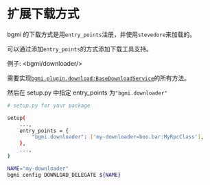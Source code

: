# 扩展下载方式

bgmi 的下载方式是用`entry_points`注册，并使用`stevedore`来加载的。

可以通过添加`entry_points`的方式添加下载工具支持。

例子: <bgmi/downloader/>

需要实现[`bgmi.plugin.download:BaseDownloadService`](./bgmi/plugin/download.py)的所有方法。

然后在 setup.py 中指定 entry_points 为`"bgmi.downloader"`

```bash
# setup.py for your package

setup(
    ...,
    entry_points = {
        "bgmi.downloader": ['my-downloader=boo.bar:MyRpcClass'],
    },
    ...,
)
```

```bash
NAME="my-downloader"
bgmi config DOWNLOAD_DELEGATE ${NAME}
```
